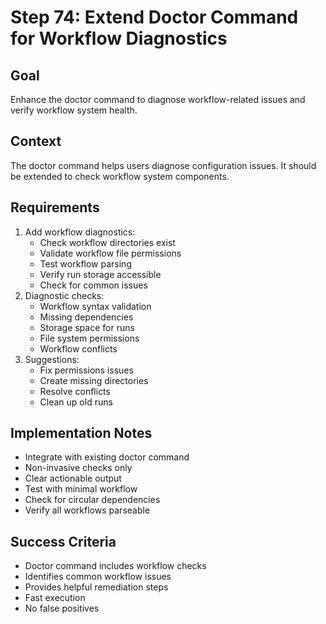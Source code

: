 # Step 74: Extend Doctor Command for Workflow Diagnostics

## Goal
Enhance the doctor command to diagnose workflow-related issues and verify workflow system health.

## Context
The doctor command helps users diagnose configuration issues. It should be extended to check workflow system components.

## Requirements
1. Add workflow diagnostics:
   - Check workflow directories exist
   - Validate workflow file permissions
   - Test workflow parsing
   - Verify run storage accessible
   - Check for common issues
2. Diagnostic checks:
   - Workflow syntax validation
   - Missing dependencies
   - Storage space for runs
   - File system permissions
   - Workflow conflicts
3. Suggestions:
   - Fix permissions issues
   - Create missing directories
   - Resolve conflicts
   - Clean up old runs

## Implementation Notes
- Integrate with existing doctor command
- Non-invasive checks only
- Clear actionable output
- Test with minimal workflow
- Check for circular dependencies
- Verify all workflows parseable

## Success Criteria
- Doctor command includes workflow checks
- Identifies common workflow issues
- Provides helpful remediation steps
- Fast execution
- No false positives